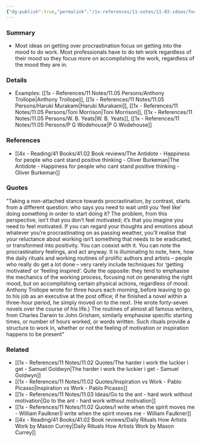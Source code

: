 ```yaml
---
{"dg-publish":true,"permalink":"/1x-references/11-notes/11-03-ideas/focus-on-accomplishing-work-rather-than-being-in-the-mood-to-accomplish-work/","title":"Focus on accomplishing work, rather than being in the mood to accomplish work"}
---
```



### Summary
- Most ideas on getting over procrastination focus on getting into the mood to do work. Most professionals have to do teh work regardless of their mood so they focus more on accomplishing the work, regardless of the mood they are in.

### Details
- Examples: [[1x - References/11 Notes/11.05 Persons/Anthony Trollope\|Anthony Trollope]], [[1x - References/11 Notes/11.05 Persons/Haruki Murakami\|Haruki Murakami]], [[1x - References/11 Notes/11.05 Persons/Toni Morrison\|Toni Morrison]], [[1x - References/11 Notes/11.05 Persons/W. B. Yeats\|W. B. Yeats]], [[1x - References/11 Notes/11.05 Persons/P G Wodehouse\|P G Wodehouse]]

### References
- [[4x - Reading/41 Books/41.02 Book reviews/The Antidote - Happiness for people who cant stand positive thinking - Oliver Burkeman\|The Antidote - Happiness for people who cant stand positive thinking - Oliver Burkeman]]

### Quotes
"Taking a non-attached stance towards procrastination, by contrast, starts from a different question: who says you need to wait until you ‘feel like’ doing something in order to start doing it? The problem, from this perspective, isn’t that you don’t feel motivated; it’s that you imagine you need to feel motivated. If you can regard your thoughts and emotions about whatever you’re procrastinating on as passing weather, you’ll realise that your reluctance about working isn’t something that needs to be eradicated, or transformed into positivity. You can coexist with it. You can note the procrastinatory feelings, and act anyway.
It is illuminating to note, here, how the daily rituals and working routines of prolific authors and artists – people who really do get a lot done – very rarely include techniques for ‘getting motivated’ or ‘feeling inspired’. Quite the opposite: they tend to emphasise the mechanics of the working process, focusing not on generating the right mood, but on accomplishing certain physical actions, regardless of mood. Anthony Trollope wrote for three hours each morning, before leaving to go to his job as an executive at the post office; if he finished a novel within a three-hour period, he simply moved on to the next. (He wrote forty-seven novels over the course of his life.) The routines of almost all famous writers, from Charles Darwin to John Grisham, similarly emphasise specific starting times, or number of hours worked, or words written. Such rituals provide a structure to work in, whether or not the feeling of motivation or inspiration happens to be present"

### Related
- [[1x - References/11 Notes/11.02 Quotes/The harder i work the luckier i get - Samuel Goldwyn\|The harder i work the luckier i get - Samuel Goldwyn]]
- [[1x - References/11 Notes/11.02 Quotes/Inspiration vs Work - Pablo Picasso\|Inspiration vs Work - Pablo Picasso]]
- [[1x - References/11 Notes/11.03 Ideas/Go to the ant - hard work without motivation\|Go to the ant - hard work without motivation]]
- [[1x - References/11 Notes/11.02 Quotes/I write when the spirit moves me - William Faulkner\|I write when the spirit moves me - William Faulkner]]
- [[4x - Reading/41 Books/41.02 Book reviews/Daily Rituals How Artists Work by Mason Currey\|Daily Rituals How Artists Work by Mason Currey]]
